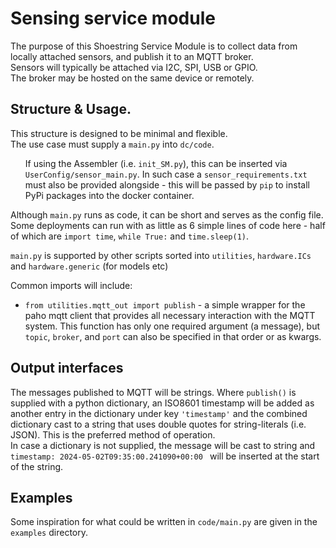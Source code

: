# Sensing service module

The purpose of this Shoestring Service Module is to collect data from locally attached sensors, and publish it to an MQTT broker.  
Sensors will typically be attached via I2C, SPI, USB or GPIO.  
The broker may be hosted on the same device or remotely.  

## Structure & Usage.

This structure is designed to be minimal and flexible.  
The use case must supply a `main.py` into `dc/code`.  
<ul>
  
  If using the Assembler (i.e. `init_SM.py`), this can be inserted via `UserConfig/sensor_main.py`. In such case a `sensor_requirements.txt` must also be provided alongside - this will be passed by `pip` to install PyPi packages into the docker container. 
</ul>

Although `main.py` runs as code, it can be short and serves as the config file. Some deployments can run with as little as 6 simple lines of code here - half of which are `import time`, `while True:` and `time.sleep(1)`.

`main.py` is supported by other scripts sorted into `utilities`, `hardware.ICs` and `hardware.generic` (for models etc)

Common imports will include:  
- `from utilities.mqtt_out import publish` - a simple wrapper for the paho mqtt client that provides all necessary interaction with the MQTT system. This function has only one required argument (a message), but `topic`, `broker`, and `port` can also be specified in that order or as kwargs.

## Output interfaces

The messages published to MQTT will be strings. Where `publish()` is supplied with a python dictionary, an ISO8601 timestamp will be added as another entry in the dictionary under key `'timestamp'` and the combined dictionary cast to a string that uses double quotes for string-literals (i.e. JSON). This is the preferred method of operation.  
In case a dictionary is not supplied, the message will be cast to string and `timestamp: 2024-05-02T09:35:00.241090+00:00 ` will be inserted at the start of the string.

## Examples

Some inspiration for what could be written in `code/main.py` are given in the `examples` directory.
